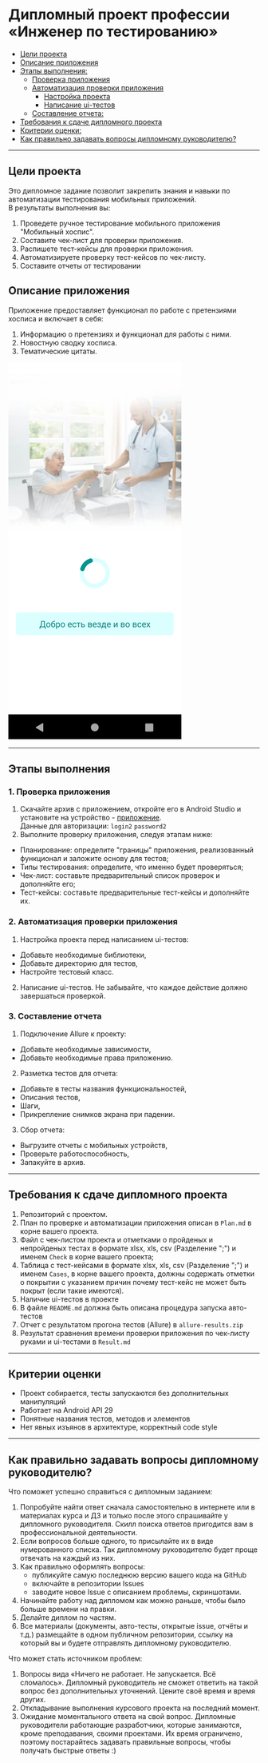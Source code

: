 # Дипломный проект профессии «Инженер по тестированию»

* [Цели проекта](#цели-проекта)
* [Описание приложения](#описание-приложения)
* [Этапы выполнения:](#этапы-выполнения)
    * [Проверка приложения](#проверка-приложения)
    * [Автоматизация проверки приложения](#автоматизация-проверки-приложения)
        * [Настройка проекта](#настройка-проекта)
        * [Написание ui-тестов](#написание-ui-тестов)
    * [Составление отчета:](#составление-отчета)
* [Требования к сдаче дипломного проекта](#требования-к-сдаче-дипломного-проекта)
* [Критерии оценки:](#критерии-оценки)
* [Как правильно задавать вопросы дипломному руководителю?](#как-правильно-задавать-вопросы-дипломному-руководителю)

---

## Цели проекта

Это дипломное задание позволит закрепить знания и навыки по автоматизации тестирования мобильных приложений.   
В результаты выполнения вы:
1. Проведете ручное тестирование мобильного приложения "Мобильный хоспис".
2. Составите чек-лист для проверки приложения.
3. Распишете тест-кейсы для проверки приложения.
4. Автоматизируете проверку тест-кейсов по чек-листу.
5. Составите отчеты от тестировании


## Описание приложения

Приложение предоставляет функционал по работе с претензиями хосписа и включает в себя:
1. Информацию о претензиях и функционал для работы с ними.
2. Новостную сводку хосписа.
3. Тематические цитаты.

![](pic/app.png)



---

## Этапы выполнения

### 1. Проверка приложения

1. Скачайте архив с приложением, откройте его в Android Studio и установите на устройство - [приложение](fmh-android.zip).   
Данные для авторизации:
`login2`
`password2`
3. Выполните проверку приложения, следуя этапам ниже: 
- Планирование: определите "границы" приложения, реализованный функционал и заложите основу для тестов;
- Типы тестирования: определите, что именно будет проверяться;
- Чек-лист: составьте предварительный список проверок и дополняйте его;
- Тест-кейсы: составьте предварительные тест-кейсы и дополняйте их. 

### 2. Автоматизация проверки приложения

1. Настройка проекта перед написанием ui-тестов:
- Добавьте необходимые библиотеки, 
- Добавьте директорию для тестов, 
- Настройте тестовый класс.

2. Написание ui-тестов.
Не забывайте, что каждое действие должно завершаться проверкой.

### 3. Составление отчета

1. Подключение Allure к проекту:
- Добавьте необходимые зависимости,
- Добавьте необходимые права приложению.

2. Разметка тестов для отчета:
- Добавьте в тесты названия функциональностей,
- Описания тестов,
- Шаги, 
- Прикрепление снимков экрана при падении.

3. Сбор отчета:
- Выгрузите отчеты с мобильных устройств,
- Проверьте работоспособность,
- Запакуйте в архив.

---
## Требования к сдаче дипломного проекта

1. Репозиторий с проектом.
2. План по проверке и автоматизации приложения описан в `Plan.md` в корне вашего проекта.
3. Файл с чек-листом проекта и отметками о пройденых и непройденых тестах в формате xlsx, xls, csv (Разделение ";") и именем `Check` в корне вашего проекта;
4. Таблица с тест-кейсами в формате xlsx, xls, csv (Разделение ";") и именем `Cases`, в корне вашего проекта, должны содержать отметки о покрытии с указанием причин почему тест-кейс не может быть покрыт (если такие имеются).
5. Наличие ui-тестов в проекте
6. В файле `README.md` должна быть описана процедура запуска авто-тестов
7. Отчет с результатом прогона тестов (Allure) в `allure-results.zip`
8. Результат сравнения времени проверки приложения по чек-листу руками и ui-тестами в `Result.md`

---
## Критерии оценки

- Проект собирается, тесты запускаются без дополнительных манипуляций
- Работает на Android API 29
- Понятные названия тестов, методов и элементов 
- Нет явных изъянов в архитектуре, корректный code style


---
## Как правильно задавать вопросы дипломному руководителю?

Что поможет успешно справиться с дипломным заданием:

1. Попробуйте найти ответ сначала самостоятельно в интернете или в материалах курса и ДЗ и только после этого спрашивайте у дипломного 
  руководителя. Скилл поиска ответов пригодится вам в профессиональной деятельности.
2. Если вопросов больше одного, то присылайте их в виде нумерованного списка. Так дипломному руководителю будет проще отвечать на каждый из них.
3. Как правильно оформлять вопросы:
    - публикуйте самую последнюю версию вашего кода на GitHub
    - включайте в репозитории Issues
    - заводите новое Issue с описанием проблемы, скриншотами.
4. Начинайте работу над дипломом как можно раньше, чтобы было больше времени на правки. 
5. Делайте диплом по частям.
6. Все материалы (документы, авто-тесты, открытые issue, отчёты и т.д.) размещайте  в одном публичном репозитории, ссылку на который вы и будете отправлять дипломному руководителю.

Что может стать источником проблем:

1. Вопросы вида «Ничего не работает. Не запускается. Всё сломалось». Дипломный руководитель не сможет ответить на такой вопрос без дополнительных уточнений. Цените своё время и время других.
2. Откладывание выполнения курсового проекта на последний момент.
3. Ожидание моментального ответа на свой вопрос. Дипломные руководители работающие разработчики, которые занимаются, кроме преподавания, 
  своими проектами. Их время ограничено, поэтому постарайтесь задавать правильные вопросы, чтобы получать быстрые ответы :)

